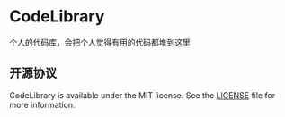 # CodeLibrary

个人的代码库，会把个人觉得有用的代码都堆到这里

## 开源协议

CodeLibrary is available under the MIT license. See the [LICENSE](LICENSE) file for more information.
